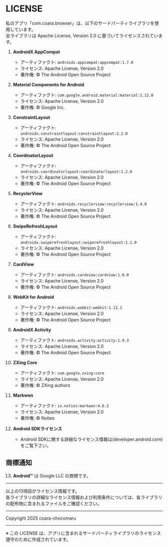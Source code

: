 # LICENSE

私のアプリ「com.coara.browser」は、以下のサードパーティライブラリを使用しています。  
全ライブラリは Apache License, Version 2.0 に基づいてライセンスされています。

1. **AndroidX AppCompat**  
   - アーティファクト: `androidx.appcompat:appcompat:1.7.0`  
   - ライセンス: Apache License, Version 2.0  
   - 著作権: © The Android Open Source Project

2. **Material Components for Android**  
   - アーティファクト: `com.google.android.material:material:1.12.0`  
   - ライセンス: Apache License, Version 2.0  
   - 著作権: © Google Inc.

3. **ConstraintLayout**  
   - アーティファクト: `androidx.constraintlayout:constraintlayout:2.2.0`  
   - ライセンス: Apache License, Version 2.0  
   - 著作権: © The Android Open Source Project

4. **CoordinatorLayout**  
   - アーティファクト: `androidx.coordinatorlayout:coordinatorlayout:1.2.0`  
   - ライセンス: Apache License, Version 2.0  
   - 著作権: © The Android Open Source Project

5. **RecyclerView**  
   - アーティファクト: `androidx.recyclerview:recyclerview:1.4.0`  
   - ライセンス: Apache License, Version 2.0  
   - 著作権: © The Android Open Source Project

6. **SwipeRefreshLayout**  
   - アーティファクト: `androidx.swiperefreshlayout:swiperefreshlayout:1.1.0`  
   - ライセンス: Apache License, Version 2.0  
   - 著作権: © The Android Open Source Project

7. **CardView**  
   - アーティファクト: `androidx.cardview:cardview:1.0.0`  
   - ライセンス: Apache License, Version 2.0  
   - 著作権: © The Android Open Source Project

8. **WebKit for Android**  
   - アーティファクト: `androidx.webkit:webkit:1.12.1`  
   - ライセンス: Apache License, Version 2.0  
   - 著作権: © The Android Open Source Project

9. **AndroidX Activity**  
   - アーティファクト: `androidx.activity:activity:1.9.3`  
   - ライセンス: Apache License, Version 2.0  
   - 著作権: © The Android Open Source Project

10. **ZXing Core**  
    - アーティファクト: `com.google.zxing:core`  
    - ライセンス: Apache License, Version 2.0  
    - 著作権: © ZXing authors

11. **Markwon**  
    - アーティファクト: `io.noties:markwon:4.6.2`  
    - ライセンス: Apache License, Version 2.0  
    - 著作権: © Noties

12. **Android SDKライセンス**  
    - Android SDKに関する詳細なライセンス情報は(developer.android.com)をご覧下さい。

## 商標通知

13. **Android™** は Google LLC の商標です。

---

以上の13項目がライセンス情報です。  
各ライブラリの詳細なライセンス情報および利用条件については、各ライブラリの配布物に含まれるファイルをご確認ください。

---

Copyright 2025 coara-chocomaru

---

※ この LICENSE は、アプリに含まれるサードパーティライブラリのライセンス遵守のために作成されています。
